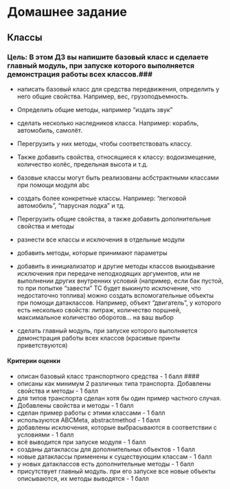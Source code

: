 # Домашнее задание #
## Классы ##
### Цель: В этом ДЗ вы напишите базовый класс и сделаете главный модуль, при запуске которого выполняется демонстрация работы всех классов.###

- написать базовый класс для средства передвижения, определить у него общие свойства. 
    Например, вес, грузоподъемность. 
- Определить общие методы, например “издать звук”
- сделать несколько наследников класса. 
        Например: корабль, автомобиль, самолёт. 
- Перегрузить у них методы, чтобы соответствовать классу. 
- Также добавить свойства, относящиеся к классу: водоизмещение, количество колёс, предельная высота и т.д.
        
- базовые классы могут быть реализованы асбстрактными классами при помощи модуля abc
- создать более конкретные классы. 
Например: 
“легковой автомобиль”, 
“парусная лодка” и тд. 
- Перегрузить общие свойства, а также добавить дополнительные свойства и методы
- разнести все классы и исключения в отдельные модули
- добавить методы, которые принимают параметры
- добавить в инициализатор и другие методы классов выкидывание исключения при передаче неподходящих аргументов, или не выполнении других внутренних условий (например, если бак пустой, то при попытке “завести” ТС будет выкинуто исключение, что недостаточно топлива)
можно создать вспомогательные объекты при помощи датаклассов. 
    Например, объект “двигатель”, у которого есть несколько свойств: литраж, количество поршней, максимальное количество оборотов… на ваш выбор
- сделать главный модуль, при запуске которого выполняется демонстрация работы всех классов (красивые принты приветствуются)

#### Критерии оценки ####
- описан базовый класс транспортного средства - 1 балл ####
- описаны как минимум 2 различных типа транспорта. Добавлены свойства и методы - 1 балл
- для типов транспорта сделан хотя бы один пример частного случая. 
- Добавлены свойства и методы - 1 балл
- сделан пример работы с этими классами - 1 балл
- используются ABCMeta, abstractmethod - 1 балл
- добавлены исключения, которые выбрасываются в соответствии с условиями - 1 балл
- всё выводится при запуске модуля - 1 балл
- созданы датаклассы для дополнительных объектов - 1 балл
- новые датаклассы применены к существующим классам - 1 балл
- у новых датаклассов есть дополнительные методы - 1 балл
- присутствует главный модуль. при его запуске все новые объекты описываются, их методы выводятся - 1 балл 